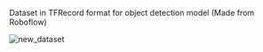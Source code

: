 Dataset in TFRecord format for object detection model (Made from Roboflow)

![new_dataset](https://user-images.githubusercontent.com/48712088/117274285-e29a7480-ae97-11eb-9078-dadd8f54a926.png)
